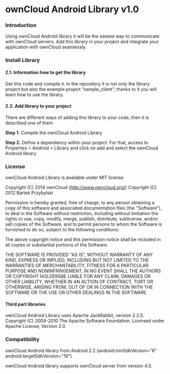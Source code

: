 # ownCloud Android Library v1.0

### Introduction
Using ownCloud Android library it will be the easiest way to communicate with ownCloud servers.
Add this library in your project and integrate your application with ownCloud seamlessly.

### Install Library
#### 2.1. Information how to get the library

Get this code and compile it. In the repository it is not only the library project but also the example project “sample_client”; thanks to it you will learn how to use the library.

#### 2.2. Add library to your project
There are different ways of adding this library to your code, then it is described one of them

__Step 1.__ Compile the ownCloud Android Library

__Step 2.__ Define a dependency within your project. For that, access to Properties > Android > Library and click on add and select the ownCloud Android library


###  License

ownCloud Android Library is available under MIT license

Copyright (C) 2014 ownCloud (http://www.owncloud.org/)
Copyright (C) 2012 Bartek Przybylski

Permission is hereby granted, free of charge, to any person obtaining a copy
of this software and associated documentation files (the "Software"), to deal
in the Software without restriction, including without limitation the rights
to use, copy, modify, merge, publish, distribute, sublicense, and/or sell
copies of the Software, and to permit persons to whom the Software is
furnished to do so, subject to the following conditions:

The above copyright notice and this permission notice shall be included in
all copies or substantial portions of the Software.

THE SOFTWARE IS PROVIDED "AS IS", WITHOUT WARRANTY OF ANY KIND, EXPRESS OR IMPLIED, INCLUDING BUT NOT LIMITED TO THE WARRANTIES OF MERCHANTABILITY, FITNESS FOR A PARTICULAR PURPOSE AND NONINFRINGEMENT. IN NO EVENT SHALL THE AUTHORS OR COPYRIGHT HOLDERSBE LIABLE FOR ANY CLAIM, DAMAGES OR OTHER LIABILITY, WHETHER IN AN ACTION OF CONTRACT, TORT OR OTHERWISE, ARISING FROM, OUT OF OR IN CONNECTION WITH THE SOFTWARE OR THE USE OR OTHER DEALINGS IN THE SOFTWARE.



#### Third part libraries

ownCloud Android Library uses Apache JackRabbit, version 2.2.5. Copyright (C) 2004-2010 The Apache Software Foundation. Licensed under Apache License, Version 2.0.
   

### Compatibility

ownCloud Android library from Android 2.2 (android:minSdkVersion="8" android:targetSdkVersion="19")

ownCloud Android library supports ownCloud server from version 4.5.





